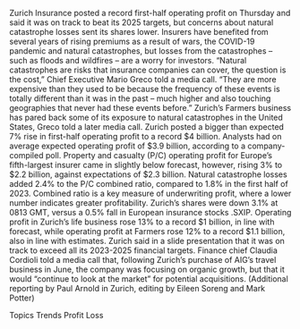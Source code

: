 Zurich Insurance posted a record first-half operating profit on Thursday and said it was on track to beat its 2025 targets, but concerns about natural catastrophe losses sent its shares lower.
Insurers have benefited from several years of rising premiums as a result of wars, the COVID-19 pandemic and natural catastrophes, but losses from the catastrophes – such as floods and wildfires – are a worry for investors.
“Natural catastrophes are risks that insurance companies can cover, the question is the cost,” Chief Executive Mario Greco told a media call.
“They are more expensive than they used to be because the frequency of these events is totally different than it was in the past – much higher and also touching geographies that never had these events before.”
Zurich’s Farmers business has pared back some of its exposure to natural catastrophes in the United States, Greco told a later media call.
Zurich posted a bigger than expected 7% rise in first-half operating profit to a record $4 billion. Analysts had on average expected operating profit of $3.9 billion, according to a company-compiled poll.
Property and casualty (P/C) operating profit for Europe’s fifth-largest insurer came in slightly below forecast, however, rising 3% to $2.2 billion, against expectations of $2.3 billion.
Natural catastrophe losses added 2.4% to the P/C combined ratio, compared to 1.8% in the first half of 2023. Combined ratio is a key measure of underwriting profit, where a lower number indicates greater profitability.
Zurich’s shares were down 3.1% at 0813 GMT, versus a 0.5% fall in European insurance stocks .SXIP.
Operating profit in Zurich’s life business rose 13% to a record $1 billion, in line with forecast, while operating profit at Farmers rose 12% to a record $1.1 billion, also in line with estimates.
Zurich said in a slide presentation that it was on track to exceed all its 2023-2025 financial targets.
Finance chief Claudia Cordioli told a media call that, following Zurich’s purchase of AIG’s travel business in June, the company was focusing on organic growth, but that it would “continue to look at the market” for potential acquisitions.
(Additional reporting by Paul Arnold in Zurich, editing by Eileen Soreng and Mark Potter)

Topics
Trends
Profit Loss
